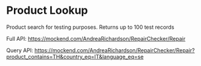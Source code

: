 # Product Lookup
Product search for testing purposes.
Returns up to 100 test records

Full API: https://mockend.com/AndreaRichardson/RepairChecker/Repair

Query API: https://mockend.com/AndreaRichardson/RepairChecker/Repair?product_contains=TH&country_eq=IT&language_eq=se
